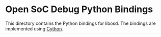 # Open SoC Debug Python Bindings

This directory contains the Python bindings for libosd.
The bindings are implemented using [Cython](http://cython.org/).
